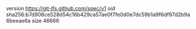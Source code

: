 version https://git-lfs.github.com/spec/v1
oid sha256:b7d906ce528d54c16b429ca57ae0f7fe0d0e7dc59b1a9f6df97d2b9a6beeae6a
size 46666
